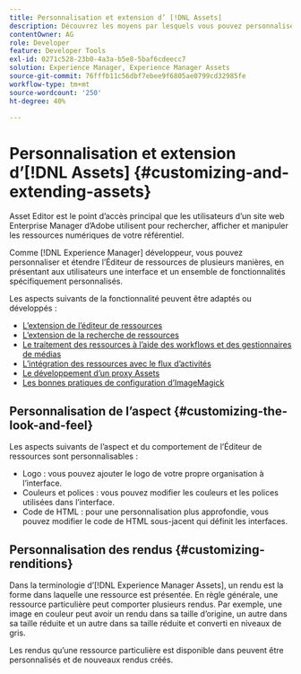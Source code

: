 ```yaml
---
title: Personnalisation et extension d’ [!DNL Assets]
description: Découvrez les moyens par lesquels vous pouvez personnaliser et étendre le Partage de ressources et l’Éditeur de ressources, qui proposent aux utilisateurs une interface et un ensemble de fonctionnalités spécialement adaptés.
contentOwner: AG
role: Developer
feature: Developer Tools
exl-id: 0271c528-23b0-4a3a-b5e8-5baf6cdeecc7
solution: Experience Manager, Experience Manager Assets
source-git-commit: 76fffb11c56dbf7ebee9f6805ae0799cd32985fe
workflow-type: tm+mt
source-wordcount: '250'
ht-degree: 40%

---
```


# Personnalisation et extension d’[!DNL Assets] {#customizing-and-extending-assets}

Asset Editor est le point d’accès principal que les utilisateurs d’un site web Enterprise Manager d’Adobe utilisent pour rechercher, afficher et manipuler les ressources numériques de votre référentiel.

Comme [!DNL Experience Manager] développeur, vous pouvez personnaliser et étendre l’Éditeur de ressources de plusieurs manières, en présentant aux utilisateurs une interface et un ensemble de fonctionnalités spécifiquement personnalisés.

Les aspects suivants de la fonctionnalité peuvent être adaptés ou développés :

* [L’extension de l’éditeur de ressources](asseteditorx.md)
* [L’extension de la recherche de ressources](searchx.md)
* [Le traitement des ressources à l’aide des workflows et des gestionnaires de médias](media-handlers.md)
* [L’intégration des ressources avec le flux d’activités](extending-activity-stream.md)
* [Le développement d’un proxy Assets](proxy.md)
* [Les bonnes pratiques de configuration d’ImageMagick](best-practices-for-imagemagick.md)

## Personnalisation de l’aspect {#customizing-the-look-and-feel}

Les aspects suivants de l’aspect et du comportement de l’Éditeur de ressources sont personnalisables :

* Logo : vous pouvez ajouter le logo de votre propre organisation à l’interface.
* Couleurs et polices : vous pouvez modifier les couleurs et les polices utilisées dans l’interface.
* Code de HTML : pour une personnalisation plus approfondie, vous pouvez modifier le code de HTML sous-jacent qui définit les interfaces.

## Personnalisation des rendus {#customizing-renditions}

Dans la terminologie d’[!DNL Experience Manager Assets], un rendu est la forme dans laquelle une ressource est présentée. En règle générale, une ressource particulière peut comporter plusieurs rendus. Par exemple, une image en couleur peut avoir un rendu dans sa taille d’origine, un autre dans sa taille réduite et un autre dans sa taille réduite et converti en niveaux de gris.

Les rendus qu’une ressource particulière est disponible dans peuvent être personnalisés et de nouveaux rendus créés.
